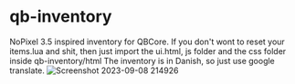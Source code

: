 # qb-inventory
NoPixel 3.5 inspired inventory for QBCore. If you don't wont to reset your items.lua and shit, then just import the ui.html, js folder and the css folder inside qb-inventory/html
The inventory is in Danish, so just use google translate.
![Screenshot 2023-09-08 214926](https://github.com/rakdolv/qb-inventory/assets/99221281/9d5c05a0-7bb6-4fe3-8fe5-5cf8bbe9e693)
